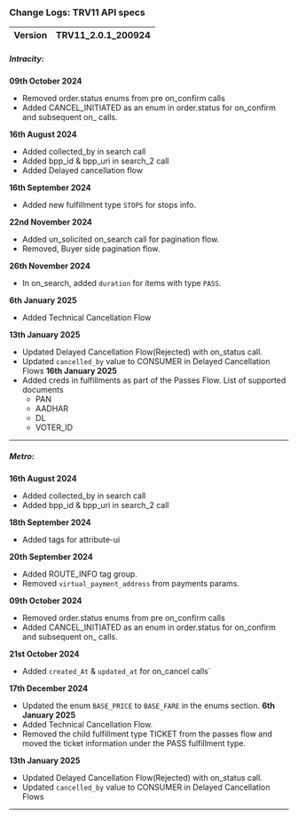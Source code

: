 ### Change Logs: TRV11 API specs

| Version                         | TRV11_2.0.1_200924 |
| :------------------------------ | :----------------- |



##### Intracity:

****09th October 2024****
- Removed order.status enums from pre on_confirm calls
- Added CANCEL_INITIATED as an enum in order.status for on_confirm and subsequent on_ calls.

****16th August 2024****
- Added collected_by in search call
- Added bpp_id & bpp_uri in search_2 call
- Added Delayed cancellation flow

****16th September 2024****
- Added new fulfillment type `STOPS` for stops info. 

****22nd November 2024****
- Added un_solicited on_search call for pagination flow.
- Removed, Buyer side pagination flow.

****26th November 2024****
- In on_search, added `duration` for items with type `PASS`.

****6th January 2025****
- Added Technical Cancellation Flow

****13th January 2025****
- Updated Delayed Cancellation Flow(Rejected) with on_status call.
- Updated `cancelled_by` value to CONSUMER in Delayed Cancellation Flows
****16th January 2025****
- Added creds in fulfillments as part of the Passes Flow.
  List of supported documents
    - PAN
    - AADHAR
    - DL
    - VOTER_ID


---

##### Metro:

****16th August 2024****
- Added collected_by in search call
- Added bpp_id & bpp_uri in search_2 call

****18th September 2024****
- Added tags for attribute-ui

****20th September 2024****
- Added ROUTE_INFO tag group.
- Removed `virtual_payment_address` from payments params.

****09th October 2024****
- Removed order.status enums from pre on_confirm calls
- Added CANCEL_INITIATED as an enum in order.status for on_confirm and subsequent on_ calls.

****21st October 2024****
- Added `created_At` & `updated_at` for on_cancel calls`

****17th December 2024****
- Updated the enum `BASE_PRICE` to `BASE_FARE` in the enums section.
****6th January 2025****
- Added Technical Cancellation Flow.
- Removed the child fulfillment type TICKET from the passes flow and moved the ticket information under the PASS fulfillment type. 

****13th January 2025****
- Updated Delayed Cancellation Flow(Rejected) with on_status call.
- Updated `cancelled_by` value to CONSUMER in Delayed Cancellation Flows


---
